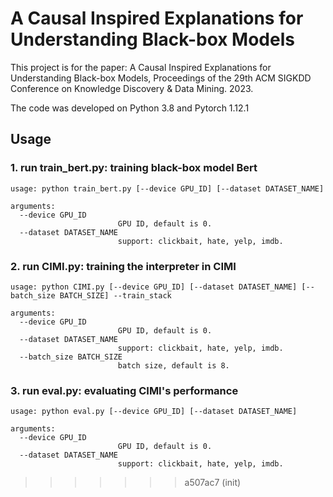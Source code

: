 # A Causal Inspired Explanations for Understanding Black-box Models

This project is for the paper: A Causal Inspired Explanations for Understanding Black-box Models, Proceedings of the
29th ACM SIGKDD Conference on Knowledge Discovery & Data Mining. 2023.

The code was developed on Python 3.8 and Pytorch 1.12.1

## Usage

### 1. run train_bert.py: training black-box model Bert
```
usage: python train_bert.py [--device GPU_ID] [--dataset DATASET_NAME]

arguments:
  --device GPU_ID
                        GPU ID, default is 0.
  --dataset DATASET_NAME
                        support: clickbait, hate, yelp, imdb.
```

### 2. run CIMI.py: training the interpreter in CIMI
```
usage: python CIMI.py [--device GPU_ID] [--dataset DATASET_NAME] [--batch_size BATCH_SIZE] --train_stack

arguments:
  --device GPU_ID
                        GPU ID, default is 0.
  --dataset DATASET_NAME
                        support: clickbait, hate, yelp, imdb.
  --batch_size BATCH_SIZE
                        batch size, default is 8.
```

### 3. run eval.py: evaluating CIMI's performance
```
usage: python eval.py [--device GPU_ID] [--dataset DATASET_NAME]

arguments:
  --device GPU_ID
                        GPU ID, default is 0.
  --dataset DATASET_NAME
                        support: clickbait, hate, yelp, imdb.
```
>>>>>>> a507ac7 (init)
